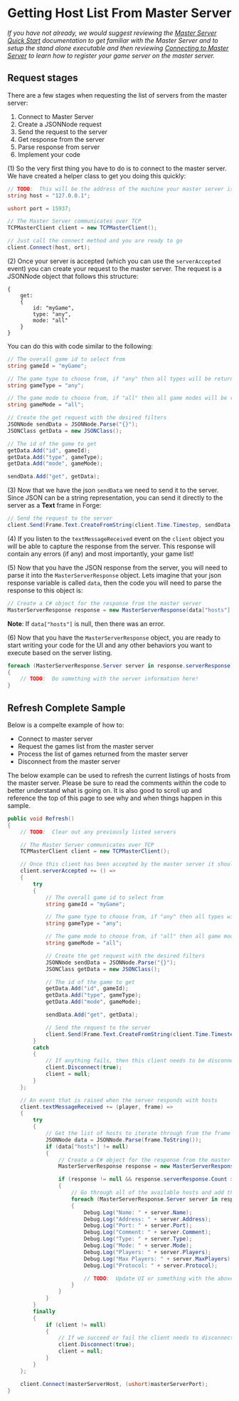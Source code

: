 # Getting Host List From Master Server
_If you have not already, we would suggest reviewing the [Master Server Quick Start](master-server-quick-start) documentation to get familiar with the Master Server and to setup the stand alone executable and then reviewing [Connecting to Master Server](connecting-to-master-server) to learn how to register your game server on the master server._

## Request stages
There are a few stages when requesting the list of servers from the master server:

1. Connect to Master Server
2. Create a JSONNode request
3. Send the request to the server
4. Get response from the server
5. Parse response from server
6. Implement your code

(1) So the very first thing you have to do is to connect to the master server. We have created a helper class to get you doing this quickly:

```csharp
// TODO:  This will be the address of the machine your master server is running on
string host = "127.0.0.1";

ushort port = 15937;

// The Master Server communicates over TCP
TCPMasterClient client = new TCPMasterClient();

// Just call the connect method and you are ready to go
client.Connect(host, ort);
```

(2) Once your server is accepted (which you can use the `serverAccepted` event) you can create your request to the master server. The request is a JSONNode object that follows this structure:

```
{
    get:
    {
        id: "myGame",
        type: "any",
        mode: "all"
    }
}
```

You can do this with code similar to the following:

```csharp
// The overall game id to select from
string gameId = "myGame";

// The game type to choose from, if "any" then all types will be returned
string gameType = "any";

// The game mode to choose from, if "all" then all game modes will be returned
string gameMode = "all";

// Create the get request with the desired filters
JSONNode sendData = JSONNode.Parse("{}");
JSONClass getData = new JSONClass();

// The id of the game to get
getData.Add("id", gameId);
getData.Add("type", gameType);
getData.Add("mode", gameMode);

sendData.Add("get", getData);
```

(3) Now that we have the json `sendData` we need to send it to the server. Since JSON can be a string representation, you can send it directly to the server as a **Text** frame in Forge:

```csharp
// Send the request to the server
client.Send(Frame.Text.CreateFromString(client.Time.Timestep, sendData.ToString(), true, Receivers.Server, MessageGroupIds.MASTER_SERVER_GET, true));
```

(4) If you listen to the `textMessageReceived` event on the `client` object you will be able to capture the response from the server. This response will contain any errors (if any) and most importantly, your game list!

(5) Now that you have the JSON response from the server, you will need to parse it into the `MasterServerResponse` object. Lets imagine that your json response variable is called `data`, then the code you will need to parse the response to this object is:

```csharp
// Create a C# object for the response from the master server
MasterServerResponse response = new MasterServerResponse(data["hosts"].AsArray);
```

**Note**: If `data["hosts"]` is null, then there was an error.

(6) Now that you have the `MasterServerResponse` object, you are ready to start writing your code for the UI and any other behaviors you want to execute based on the server listing.

```csharp
foreach (MasterServerResponse.Server server in response.serverResponse)
{
    // TODO:  Do something with the server information here!
}
```

## Refresh Complete Sample

Below is a compelte example of how to:

- Connect to master server
- Request the games list from the master server
- Process the list of games returned from the master server
- Disconnect from the master server

The below example can be used to refresh the current listings of hosts from the master server. Please be sure to read the comments within the code to better understand what is going on. It is also good to scroll up and reference the top of this page to see why and when things happen in this sample.

```csharp
public void Refresh()
{
    // TODO:  Clear out any previously listed servers

    // The Master Server communicates over TCP
    TCPMasterClient client = new TCPMasterClient();

    // Once this client has been accepted by the master server it should sent it's get request
    client.serverAccepted += () =>
    {
        try
        {
            // The overall game id to select from
            string gameId = "myGame";

            // The game type to choose from, if "any" then all types will be returned
            string gameType = "any";

            // The game mode to choose from, if "all" then all game modes will be returned
            string gameMode = "all";

            // Create the get request with the desired filters
            JSONNode sendData = JSONNode.Parse("{}");
            JSONClass getData = new JSONClass();

            // The id of the game to get
            getData.Add("id", gameId);
            getData.Add("type", gameType);
            getData.Add("mode", gameMode);

            sendData.Add("get", getData);

            // Send the request to the server
            client.Send(Frame.Text.CreateFromString(client.Time.Timestep, sendData.ToString(), true, Receivers.Server, MessageGroupIds.MASTER_SERVER_GET, true));
        }
        catch
        {
            // If anything fails, then this client needs to be disconnected
            client.Disconnect(true);
            client = null;
        }
    };

    // An event that is raised when the server responds with hosts
    client.textMessageReceived += (player, frame) =>
    {
        try
        {
            // Get the list of hosts to iterate through from the frame payload
            JSONNode data = JSONNode.Parse(frame.ToString());
            if (data["hosts"] != null)
            {
                // Create a C# object for the response from the master server
                MasterServerResponse response = new MasterServerResponse(data["hosts"].AsArray);

                if (response != null && response.serverResponse.Count > 0)
                {
                    // Go through all of the available hosts and add them to the server browser
                    foreach (MasterServerResponse.Server server in response.serverResponse)
                    {
                        Debug.Log("Name: " + server.Name);
                        Debug.Log("Address: " + server.Address);
                        Debug.Log("Port: " + server.Port);
                        Debug.Log("Comment: " + server.Comment);
                        Debug.Log("Type: " + server.Type);
                        Debug.Log("Mode: " + server.Mode);
                        Debug.Log("Players: " + server.Players);
                        Debug.Log("Max Players: " + server.MaxPlayers);
                        Debug.Log("Protocol: " + server.Protocol);

                        // TODO:  Update UI or something with the above data
                    }
                }
            }
        }
        finally
        {
            if (client != null)
            {
                // If we succeed or fail the client needs to disconnect from the Master Server
                client.Disconnect(true);
                client = null;
            }
        }
    };

    client.Connect(masterServerHost, (ushort)masterServerPort);
}
```